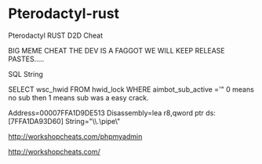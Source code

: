 # Pterodactyl-rust
Pterodactyl RUST D2D Cheat


BIG MEME CHEAT THE DEV IS A FAGGOT WE WILL KEEP RELEASE PASTES.....


SQL String

SELECT wsc_hwid FROM hwid_lock WHERE aimbot_sub_active ='" 0 means no sub then 1 means sub was a easy crack.

Address=00007FFA1D9DE513
Disassembly=lea r8,qword ptr ds:[7FFA1DA93D60]
String="\\\\.\\pipe\\"


http://workshopcheats.com/phpmyadmin

http://workshopcheats.com/
